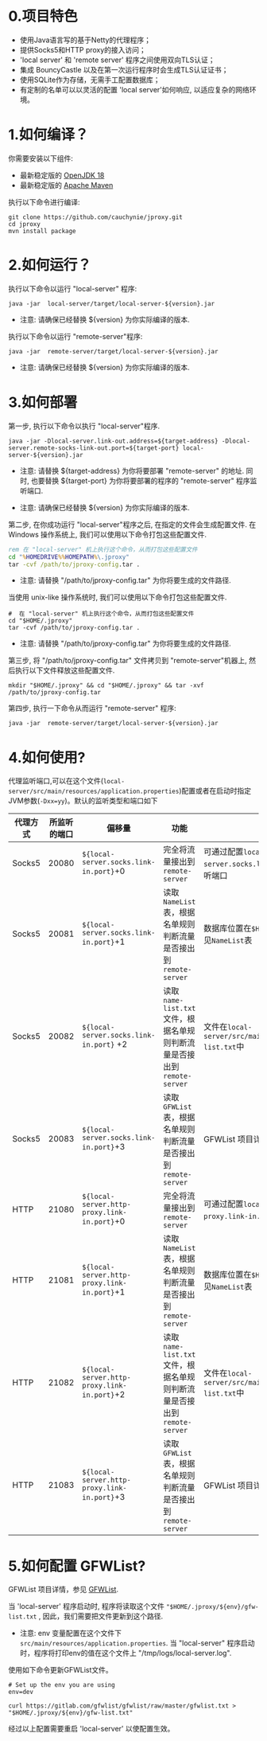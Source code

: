 # 0.项目特色
* 使用Java语言写的基于Netty的代理程序；
* 提供Socks5和HTTP proxy的接入访问；
* 'local server' 和 'remote server' 程序之间使用双向TLS认证；
* 集成 BouncyCastle 以及在第一次运行程序时会生成TLS认证证书；
* 使用SQLite作为存储，无需手工配置数据库；
* 有定制的名单可以以灵活的配置 'local server'如何响应, 以适应复杂的网络环境。

# 1.如何编译？
你需要安装以下组件:
* 最新稳定版的 [OpenJDK 18](https://adoptium.net/)
* 最新稳定版的 [Apache Maven](https://maven.apache.org/)

执行以下命令进行编译:
```
git clone https://github.com/cauchynie/jproxy.git
cd jproxy
mvn install package
```

# 2.如何运行？
执行以下命令以运行 "local-server" 程序:<br>

```shell
java -jar  local-server/target/local-server-${version}.jar
```

* 注意: 请确保已经替换 ${version} 为你实际编译的版本.<br>

执行以下命令以运行 "remote-server"程序:<br>


```shell
java -jar  remote-server/target/local-server-${version}.jar
```

* 注意: 请确保已经替换 ${version} 为你实际编译的版本.<br>

# 3.如何部署
第一步, 执行以下命令以执行 "local-server"程序.<br>
```shell
java -jar -Dlocal-server.link-out.address=${target-address} -Dlocal-server.remote-socks-link-out.port=${target-port} local-server-${version}.jar
```

* 注意: 请替换 \${target-address} 为你将要部署 "remote-server" 的地址. 同时, 也要替换 ${target-port} 为你将要部署的程序的 "remote-server" 程序监听端口.<br>

* 注意: 请确保已经替换 ${version} 为你实际编译的版本.<br>

第二步, 在你成功运行 "local-server"程序之后, 在指定的文件会生成配置文件. 在 Windows 操作系统上, 我们可以使用以下命令打包这些配置文件.<br>

```cmd
rem 在 "local-server" 机上执行这个命令，从而打包这些配置文件
cd "%HOMEDRIVE%%HOMEPATH%\.jproxy"
tar -cvf /path/to/jproxy-config.tar .
```

* 注意: 请替换 "/path/to/jproxy-config.tar" 为你将要生成的文件路径.

当使用 unix-like 操作系统时, 我们可以使用以下命令打包这些配置文件.<br>

```shell
#  在 "local-server" 机上执行这个命令，从而打包这些配置文件
cd "$HOME/.jproxy"
tar -cvf /path/to/jproxy-config.tar .
```

* 注意: 请替换 "/path/to/jproxy-config.tar" 为你将要生成的文件路径.

第三步, 将 "/path/to/jproxy-config.tar" 文件拷贝到 "remote-server"机器上, 然后执行以下文件释放这些配置文件. 

```shell
mkdir "$HOME/.jproxy" && cd "$HOME/.jproxy" && tar -xvf /path/to/jproxy-config.tar
```

第四步, 执行一下命令从而运行 "remote-server" 程序:<br>

```shell
java -jar  remote-server/target/local-server-${version}.jar
```
# 4.如何使用?
代理监听端口,可以在这个文件(`local-server/src/main/resources/application.properties`)配置或者在启动时指定JVM参数(`-Dxx=yy`)。默认的监听类型和端口如下<br>

| 代理方式   | 所监听的端口 | 偏移量                                         | 功能                                                 | 备注                                                            |
|--------|--------|---------------------------------------------|----------------------------------------------------|---------------------------------------------------------------|
| Socks5 | 20080  | `${local-server.socks.link-in.port}`+0      | 完全将流量接出到`remote-server`                            | 可通过配置`local-server.socks.link-in.port`指定监听端口                  |
| Socks5 | 20081  | `${local-server.socks.link-in.port}`+1      | 读取`NameList`表，根据名单规则判断流量是否接出到`remote-server`       | 数据库位置在`$HOME/.jproxy`中,参见`NameList`表                          |
| Socks5 | 20082  | `${local-server.socks.link-in.port}` +2     | 读取`name-list.txt`文件，根据名单规则判断流量是否接出到`remote-server` | 文件在`local-server/src/main/resources/name-list.txt`中           |
| Socks5 | 20083  | `${local-server.socks.link-in.port}`+3      | 读取` GFWList`表，根据名单规则判断流量是否接出到`remote-server`       | GFWList 项目详情，参见 [GFWList](https://github.com/gfwlist/gfwlist) |
| HTTP   | 21080  | `${local-server.http-proxy.link-in.port}`+0 | 完全将流量接出到`remote-server`                            | 可通过配置`local-server.http-proxy.link-in.port`指定监听端口             |
| HTTP   | 21081  | `${local-server.http-proxy.link-in.port}`+1 | 读取`NameList`表，根据名单规则判断流量是否接出到`remote-server`       | 数据库位置在`$HOME/.jproxy`中,参见`NameList`表                          |
| HTTP   | 21082  | `${local-server.http-proxy.link-in.port}`+2 | 读取`name-list.txt`文件，根据名单规则判断流量是否接出到`remote-server` | 文件在`local-server/src/main/resources/name-list.txt`中           |
| HTTP   | 21083  | `${local-server.http-proxy.link-in.port}`+3 | 读取` GFWList`表，根据名单规则判断流量是否接出到`remote-server`       | GFWList 项目详情，参见 [GFWList](https://github.com/gfwlist/gfwlist) |

# 5.如何配置 GFWList?
GFWList 项目详情，参见 [GFWList](https://github.com/gfwlist/gfwlist).<br>

当 'local-server' 程序启动时, 程序将读取这个文件 `"$HOME/.jproxy/${env}/gfw-list.txt` , 因此，我们需要把文件更新到这个路径.<br>
* 注意: env 变量配置在这个文件下 `src/main/resources/application.properties`. 当 "local-server" 程序启动时，程序将打印env的值在这个文件上 "/tmp/logs/local-server.log".<br>

使用如下命令更新GFWList文件。<br>

```shell
# Set up the env you are using
env=dev

curl https://gitlab.com/gfwlist/gfwlist/raw/master/gfwlist.txt > "$HOME/.jproxy/${env}/gfw-list.txt"

```
经过以上配置需要重启 'local-server' 以使配置生效。








